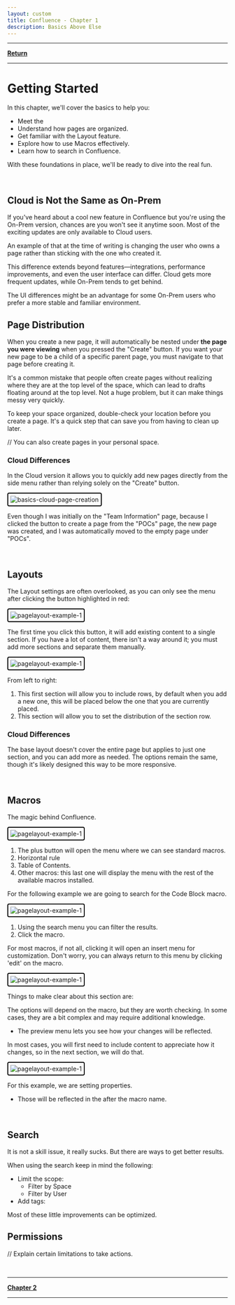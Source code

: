 ```yaml
---
layout: custom
title: Confluence - Chapter 1
description: Basics Above Else
---
```


---

<a href="/pages/confluence" class="button fork"><strong>Return</strong></a>

---

# Getting Started

In this chapter, we'll cover the basics to help you:

- Meet the 
- Understand how pages are organized.
- Get familiar with the Layout feature.
- Explore how to use Macros effectively.
- Learn how to search in Confluence.

With these foundations in place, we'll be ready to dive into the real fun.

<br>

## Cloud is Not the Same as On-Prem
If you've heard about a cool new feature in Confluence but you're using the On-Prem version, chances are you won't see it anytime soon. Most of the exciting updates are only available to Cloud users.

An example of that at the time of writing is changing the user who owns a page rather than sticking with the one who created it.

This difference extends beyond features—integrations, performance improvements, and even the user interface can differ. Cloud gets more frequent updates, while On-Prem tends to get behind. 

The UI differences might be an advantage for some On-Prem users who prefer a more stable and familiar environment.

## Page Distribution

When you create a new page, it will automatically be nested under **the page you were viewing** when you pressed the "Create" button. If you want your new page to be a child of a specific parent page, you must navigate to that page before creating it.

It's a common mistake that people often create pages without realizing where they are at the top level of the space, which can lead to drafts floating around at the top level. Not a huge problem, but it can make things messy very quickly.

To keep your space organized, double-check your location before you create a page. It's a quick step that can save you from having to clean up later.

// You can also create pages in your personal space.

### Cloud Differences

In the Cloud version it allows you to quickly add new pages directly from the side menu rather than relying solely on the "Create" button.

<img class="hover-image" src="../images/confluence/basics-cloud-page-creation.gif" alt="basics-cloud-page-creation" style="border: 2px solid #000; border-radius: 4px; padding: 5px; cursor: pointer;">

Even though I was initially on the "Team Information" page, because I clicked the button to create a page from the "POCs" page, the new page was created, and I was automatically moved to the empty page under "POCs".

<br>

## Layouts

The Layout settings are often overlooked, as you can only see the menu after clicking the button highlighted in red:

<img class="hover-image" src="../images/confluence/basics-layout-example-1.png" alt="pagelayout-example-1" style="border: 2px solid #000; border-radius: 4px; padding: 5px; cursor: pointer;">

The first time you click this button, it will add existing content to a single section. If you have a lot of content, there isn't a way around it; you must add more sections and separate them manually.

<img class="hover-image" src="../images/confluence/basics-layout-example-2.png" alt="pagelayout-example-1" style="border: 2px solid #000; border-radius: 4px; padding: 5px; cursor: pointer;">

From left to right:
1. This first section will allow you to include rows, by default when you add a new one, this will be placed below the one that you are currently placed.
2. This section will allow you to set the distribution of the section row.

### Cloud Differences

The base layout doesn't cover the entire page but applies to just one section, and you can add more as needed. The options remain the same, though it's likely designed this way to be more responsive.

<br>

## Macros

The magic behind Confluence.

<img class="hover-image" src="../images/confluence/basics-macro-menu-example-1.png" alt="pagelayout-example-1" style="border: 2px solid #000; border-radius: 4px; padding: 5px; cursor: pointer;">

1. The plus button will open the menu where we can see standard macros.
2. Horizontal rule
3. Table of Contents.
4. Other macros: this last one will display the menu with the rest of the available macros installed.

For the following example we are going to search for the <span class="highlight">Code Block</span> macro.

<img class="hover-image" src="../images/confluence/basics-macro-menu-example-2.png" alt="pagelayout-example-1" style="border: 2px solid #000; border-radius: 4px; padding: 5px; cursor: pointer;">

1. Using the search menu you can filter the results.
2. Click the macro.

For most macros, if not all, clicking it will open an insert menu for customization. Don't worry, you can always return to this menu by clicking 'edit' on the macro.

<img class="hover-image" src="../images/confluence/basics-macro-menu-example-3.png" alt="pagelayout-example-1" style="border: 2px solid #000; border-radius: 4px; padding: 5px; cursor: pointer;">

Things to make clear about this section are:

The options will depend on the macro, but they are worth checking. In some cases, they are a bit complex and may require additional knowledge.
- The preview menu lets you see how your changes will be reflected.

In most cases, you will first need to include content to appreciate how it changes, so in the next section, we will do that.

<img class="hover-image" src="../images/confluence/basics-macro-customization.gif" alt="pagelayout-example-1" style="border: 2px solid #000; border-radius: 4px; padding: 5px; cursor: pointer;">

For this example, we are setting properties.

- Those will be reflected in the after the macro name.

<br>

## Search

It is not a skill issue, it really sucks. But there are ways to get better results.

When using the search keep in mind the following:
  - Limit the scope:
    - Filter by Space
    - Filter by User
  - Add tags:

Most of these little improvements can be optimized.

## Permissions

// Explain certain limitations to take actions.

<br>

---

<a href="/pages/confluence-chapter-2" class="button fork"><strong>Chapter 2</strong></a>

---
